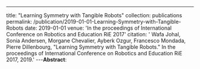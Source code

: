 ---
title: "Learning Symmetry with Tangible Robots"
collection: publications
permalink: /publication/2019-01-01-Learning-Symmetry-with-Tangible-Robots
date: 2019-01-01
venue: 'In the proceedings of International Conference on Robotics and Education RiE 2017'
citation: ' Wafa Johal,  Sonia Andersen,  Morgane Chevalier,  Ayberk Ozgur,  Francesco Mondada,  Pierre Dillenbourg, &quot;Learning Symmetry with Tangible Robots.&quot; In the proceedings of International Conference on Robotics and Education RiE 2017, 2019.'
---**Abstract**: